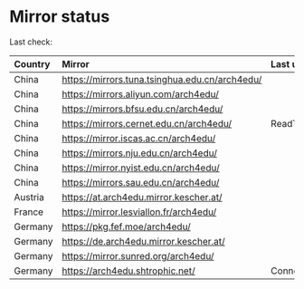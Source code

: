 <script src="./time.js"></script>
# Mirror status
Last check: <script type="text/javascript">localize(1760359924.1573167);</script>

|Country|Mirror|Last update|
|:------|:-----|:----------|
|China|https://mirrors.tuna.tsinghua.edu.cn/arch4edu/|<script type="text/javascript">localize(1760338261);</script>|
|China|https://mirrors.aliyun.com/arch4edu/|<script type="text/javascript">localize(1760338261);</script>|
|China|https://mirrors.bfsu.edu.cn/arch4edu/|<script type="text/javascript">localize(1760338261);</script>|
|China|https://mirrors.cernet.edu.cn/arch4edu/|ReadTimeout|
|China|https://mirror.iscas.ac.cn/arch4edu/|<script type="text/javascript">localize(1760338261);</script>|
|China|https://mirrors.nju.edu.cn/arch4edu/|<script type="text/javascript">localize(1760294415);</script>|
|China|https://mirror.nyist.edu.cn/arch4edu/|<script type="text/javascript">localize(1760338261);</script>|
|China|https://mirrors.sau.edu.cn/arch4edu/|<script type="text/javascript">localize(1756795646);</script>|
|Austria|https://at.arch4edu.mirror.kescher.at/|<script type="text/javascript">localize(1760338261);</script>|
|France|https://mirror.lesviallon.fr/arch4edu/|<script type="text/javascript">localize(1760294415);</script>|
|Germany|https://pkg.fef.moe/arch4edu/|<script type="text/javascript">localize(1760338261);</script>|
|Germany|https://de.arch4edu.mirror.kescher.at/|<script type="text/javascript">localize(1760338261);</script>|
|Germany|https://mirror.sunred.org/arch4edu/|<script type="text/javascript">localize(1760338261);</script>|
|Germany|https://arch4edu.shtrophic.net/|ConnectionError|

<script src="./tablefilter/tablefilter.js"></script>
<script src="./table.js"></script>